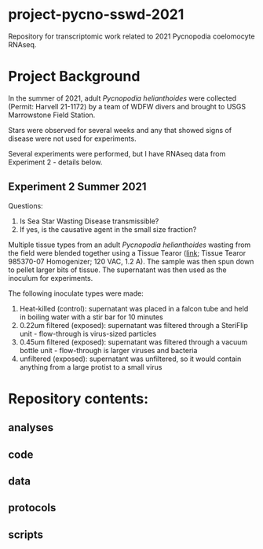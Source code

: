 # project-pycno-sswd-2021
Repository for transcriptomic work related to 2021 Pycnopodia coelomocyte RNAseq.

# Project Background
In the summer of 2021, adult _Pycnopodia helianthoides_ were collected (Permit: Harvell 21-1172) by a team of WDFW divers and brought to USGS Marrowstone Field Station.

Stars were observed for several weeks and any that showed signs of disease were not used for experiments.

Several experiments were performed, but I have RNAseq data from Experiment 2 - details below.

## Experiment 2 Summer 2021
Questions:     
1. Is Sea Star Wasting Disease transmissible?
2. If yes, is the causative agent in the small size fraction?

Multiple tissue types from an adult _Pycnopodia helianthoides_ wasting from the field were blended together using a Tissue Tearor ([link](https://www.coleparmer.com/i/tissue-tearor-985370-07-homogenizer-120-vac-1-2-a/0475050?PubID=UX&persist=true&ip=no&gclid=CjwKCAjwrPCGBhALEiwAUl9X00o0irSQs7AKUaOLOGs76axgNqO4FTM0G04iCkhs37O35X64jM_F4BoC2skQAvD_BwE); Tissue Tearor 985370-07 Homogenizer; 120 VAC, 1.2 A). The sample was then spun down to pellet larger bits of tissue. The supernatant was then used as the inoculum for experiments.

The following inoculate types were made:   
1. Heat-killed (control): supernatant was placed in a falcon tube and held in boiling water with a stir bar for 10 minutes
2. 0.22um filtered (exposed): supernatant was filtered through a SteriFlip unit - flow-through is virus-sized particles
3. 0.45um filtered (exposed): supernatant was filtered through a vacuum bottle unit - flow-through is larger viruses and bacteria
4. unfiltered (exposed): supernatant was unfiltered, so it would contain anything from a large protist to a small virus







# Repository contents:

## analyses

## code

## data

## protocols

## scripts
